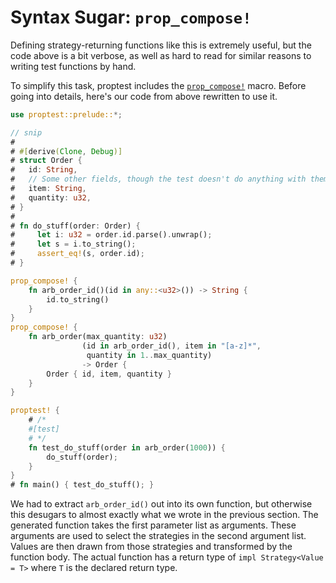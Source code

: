 # Syntax Sugar: `prop_compose!`

Defining strategy-returning functions like this is extremely useful, but
the code above is a bit verbose, as well as hard to read for similar
reasons to writing test functions by hand.

To simplify this task, proptest includes the
[`prop_compose!`](https://altsysrq.github.io/rustdoc/proptest/latest/proptest/macro.prop_compose.html)
macro. Before going into details, here's our code from above rewritten to use
it.

```rust
use proptest::prelude::*;

// snip
#
# #[derive(Clone, Debug)]
# struct Order {
#   id: String,
#   // Some other fields, though the test doesn't do anything with them
#   item: String,
#   quantity: u32,
# }
#
# fn do_stuff(order: Order) {
#     let i: u32 = order.id.parse().unwrap();
#     let s = i.to_string();
#     assert_eq!(s, order.id);
# }

prop_compose! {
    fn arb_order_id()(id in any::<u32>()) -> String {
        id.to_string()
    }
}
prop_compose! {
    fn arb_order(max_quantity: u32)
                (id in arb_order_id(), item in "[a-z]*",
                 quantity in 1..max_quantity)
                -> Order {
        Order { id, item, quantity }
    }
}

proptest! {
    # /*
    #[test]
    # */
    fn test_do_stuff(order in arb_order(1000)) {
        do_stuff(order);
    }
}
# fn main() { test_do_stuff(); }
```

We had to extract `arb_order_id()` out into its own function, but otherwise
this desugars to almost exactly what we wrote in the previous section. The
generated function takes the first parameter list as arguments. These
arguments are used to select the strategies in the second argument list.
Values are then drawn from those strategies and transformed by the function
body. The actual function has a return type of `impl Strategy<Value = T>`
where `T` is the declared return type.
